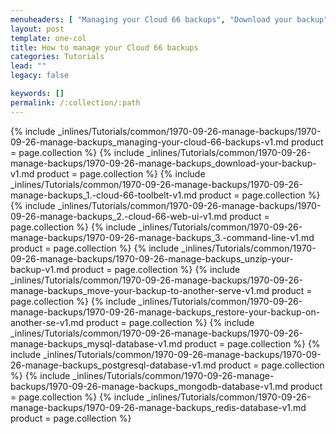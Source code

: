 ```yaml
---
menuheaders: [ "Managing your Cloud 66 backups", "Download your backup", "1. Cloud 66 toolbelt", "2. Cloud 66 web UI", "3. Command line", "Unzip your backup", "Move your backup to another server", "Restore your backup on another server", "MySQL database", "PostgreSQL database", "MongoDB database", "Redis database" ]
layout: post
template: one-col
title: How to manage your Cloud 66 backups
categories: Tutorials
lead: ""
legacy: false

keywords: []
permalink: /:collection/:path
---
```





<a href="#managing-your-cloud-66-backups"></a>{% include _inlines/Tutorials/common/1970-09-26-manage-backups/1970-09-26-manage-backups_managing-your-cloud-66-backups-v1.md  product = page.collection %}
<a href="#download-your-backup"></a>{% include _inlines/Tutorials/common/1970-09-26-manage-backups/1970-09-26-manage-backups_download-your-backup-v1.md  product = page.collection %}
<a href="#1-cloud-66-toolbelt"></a>{% include _inlines/Tutorials/common/1970-09-26-manage-backups/1970-09-26-manage-backups_1.-cloud-66-toolbelt-v1.md  product = page.collection %}
<a href="#2-cloud-66-web-ui"></a>{% include _inlines/Tutorials/common/1970-09-26-manage-backups/1970-09-26-manage-backups_2.-cloud-66-web-ui-v1.md  product = page.collection %}
<a href="#3-command-line"></a>{% include _inlines/Tutorials/common/1970-09-26-manage-backups/1970-09-26-manage-backups_3.-command-line-v1.md  product = page.collection %}
<a href="#unzip-your-backup"></a>{% include _inlines/Tutorials/common/1970-09-26-manage-backups/1970-09-26-manage-backups_unzip-your-backup-v1.md  product = page.collection %}
<a href="#move-your-backup-to-another-server"></a>{% include _inlines/Tutorials/common/1970-09-26-manage-backups/1970-09-26-manage-backups_move-your-backup-to-another-serve-v1.md  product = page.collection %}
<a href="#restore-your-backup-on-another-server"></a>{% include _inlines/Tutorials/common/1970-09-26-manage-backups/1970-09-26-manage-backups_restore-your-backup-on-another-se-v1.md  product = page.collection %}
<a href="#mysql-database"></a>{% include _inlines/Tutorials/common/1970-09-26-manage-backups/1970-09-26-manage-backups_mysql-database-v1.md  product = page.collection %}
<a href="#postgresql-database"></a>{% include _inlines/Tutorials/common/1970-09-26-manage-backups/1970-09-26-manage-backups_postgresql-database-v1.md  product = page.collection %}
<a href="#mongodb-database"></a>{% include _inlines/Tutorials/common/1970-09-26-manage-backups/1970-09-26-manage-backups_mongodb-database-v1.md  product = page.collection %}
<a href="#redis-database"></a>{% include _inlines/Tutorials/common/1970-09-26-manage-backups/1970-09-26-manage-backups_redis-database-v1.md  product = page.collection %}